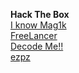 <p>
<b>Hack The Box </b> <br/>
<a href="https://dev.to/caffiendkitten/htb-ctf-i-know-mag1k-2g7b" target="_blank" rel="noopener noreferrer" >I know Mag1k</a><br />                        
<a href="https://dev.to/caffiendkitten/htb-ctf-freelancer-1ff6" target="_blank" rel="noopener noreferrer" >FreeLancer</a><br />                        
<a href="https://dev.to/caffiendkitten/htb-ctf-decode-me-3n8a" target="_blank" rel="noopener noreferrer" >Decode Me!!</a><br />                        
<a href="https://dev.to/caffiendkitten/htb-ctf-ezpz-2edg" target="_blank" rel="noopener noreferrer" >ezpz</a><br />                        
</p>